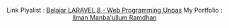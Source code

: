 <p align="center">
    Link Plyalist : <a href="https://www.youtube.com/playlist?list=PLFIM0718LjIWiihbBIq-SWPU6b6x21Q_2">Belajar LARAVEL 8 - Web Programming Unpas</a>
    My Portfolio : <a href="https://ilmanmr.github.io/">Ilman Manba'ullum Ramdhan</a>  
</p>
